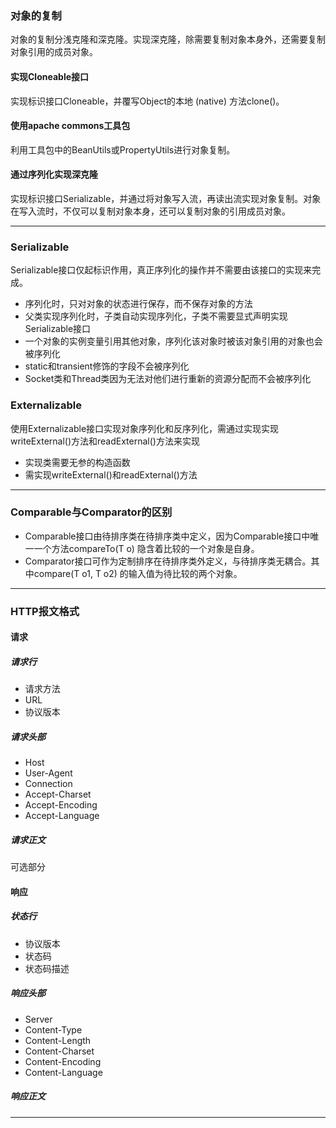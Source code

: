 ### 对象的复制
对象的复制分浅克隆和深克隆。实现深克隆，除需要复制对象本身外，还需要复制对象引用的成员对象。
#### 实现Cloneable接口
实现标识接口Cloneable，并覆写Object的本地 (native) 方法clone()。
#### 使用apache commons工具包
利用工具包中的BeanUtils或PropertyUtils进行对象复制。
#### 通过序列化实现深克隆
实现标识接口Serializable，并通过将对象写入流，再读出流实现对象复制。对象在写入流时，不仅可以复制对象本身，还可以复制对象的引用成员对象。

***

### Serializable
Serializable接口仅起标识作用，真正序列化的操作并不需要由该接口的实现来完成。
* 序列化时，只对对象的状态进行保存，而不保存对象的方法
* 父类实现序列化时，子类自动实现序列化，子类不需要显式声明实现Serializable接口
* 一个对象的实例变量引用其他对象，序列化该对象时被该对象引用的对象也会被序列化
* static和transient修饰的字段不会被序列化
* Socket类和Thread类因为无法对他们进行重新的资源分配而不会被序列化

### Externalizable
使用Externalizable接口实现对象序列化和反序列化，需通过实现实现writeExternal()方法和readExternal()方法来实现
* 实现类需要无参的构造函数
* 需实现writeExternal()和readExternal()方法

***

### Comparable与Comparator的区别
* Comparable接口由待排序类在待排序类中定义，因为Comparable接口中唯一一个方法compareTo(T o) 隐含着比较的一个对象是自身。
* Comparator接口可作为定制排序在待排序类外定义，与待排序类无耦合。其中compare(T o1, T o2) 的输入值为待比较的两个对象。
***

### HTTP报文格式
#### 请求
##### 请求行
* 请求方法
* URL
* 协议版本
##### 请求头部
* Host
* User-Agent
* Connection
* Accept-Charset
* Accept-Encoding
* Accept-Language
##### 请求正文
可选部分
#### 响应
##### 状态行
* 协议版本
* 状态码
* 状态码描述
##### 响应头部
* Server
* Content-Type
* Content-Length
* Content-Charset
* Content-Encoding
* Content-Language
##### 响应正文
***
